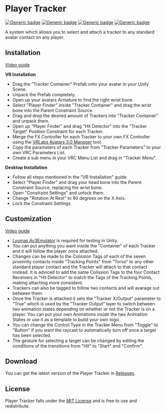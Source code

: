 # Player Tracker
[![Generic badge](https://img.shields.io/badge/Version-1.0-orange.svg)](https://github.com/hfcRed/Player-Tracker/releases/latest)
[![Generic badge](https://img.shields.io/badge/Unity-2019.4.31f1-informational.svg)](https://unity3d.com/unity/whats-new/2019.4.31)
[![Generic badge](https://img.shields.io/badge/SDK-AvatarSDK3-informational.svg)](https://vrchat.com/home/download)
[![Generic badge](https://img.shields.io/badge/License-MIT-informational.svg)](https://github.com/hfcRed/Player-Tracker/blob/main/LICENSE)

A system which allows you to select and attach a tracker to any standard avatar contact on any player.

## Installation

[Video guide](www.google.com)

**VR Installation**

* Drag the "Tracker Container" Prefab onto your avatar in your Unity Scene.
* Unpack the Prefab completely.
* Open up your avatars Armature to find the right wrist bone.
* Select "Player Finder" inside "Tracker Container" and drag the wrist bone into the Parent Constraint Source.
* Drag and drop the desired amount of Trackers into "Tracker Container" and unpack them.
* Open up "Player Finder" and drag "Hit Detector" into the "Tracker Target" Position Constraint for each Tracker.
* Merge the FX Controller for each Tracker to your own FX Controller using the [VRLabs Avatars 3.0 Manager](https://github.com/VRLabs/Avatars-3.0-Manager) tool.
* Copy the parameters of each Tracker from "Tracker Parameters" to your own VRC Parameters List.
* Create a sub menu in your VRC Menu List and drag in "Tracker Menu".

**Desktop Installation**

* Follow all steps mentioned in the "VR Installation" guide.
* Select "Player Finder" and drag your head bone into the Parent Constraint Source, replacing the wrist bone.
* Open "Constraint Settings" and unlock them.
* Change "Rotation At Rest" to 90 degrees on the X Axis.
* Lock the Constraint Settings.

## Customization

[Video guide](www.google.com)

* [Lyumas Av3Emulator](https://github.com/lyuma/Av3Emulator) is required for testing in Unity.
* You can put anything you want inside the "Container" of each Tracker and it will follow the player once attached.
* Changes can be made to the Colission Tags of each of the seven proximity contacts inside "Tracking Points" from "Torso" to any other standard player contact and the Tracker will attach to that contact instead. It is adviced to add the same Colission Tags to the four Contact Receivers in "Hit Detector" to match the Tags of the Tracking Points, making attaching more consistent.
* Trackers can also be tagged to follow two contacts and will avarage out between them.
* Once the Tracker is attached it sets the "Tracker X/Output" parameter to "True" which is used by the "Tracker Output" layer to switch between two animation states depending on whether or not the Tracker is on a player. You can put your own Animations inside the two Animation States or use it as a template to build your own logic.
* You can change the Control Type in the Tracker Menu from "Toggle" to "Button" if you want the raycast to automatically turn off once a target has been selected.
* The gesture for selecting a target can be changed by editing the conditions of the transitions from "Hit" to "Start" and "Confirm".

## Download

You can get the latest version of the Player Tracker in [Releases](https://github.com/hfcRed/Player-Tracker/releases/latest).

## License

Player Tracker falls under the [MIT License](https://github.com/hfcRed/Player-Tracker/blob/main/LICENSE) and is free to use and redistribute.

